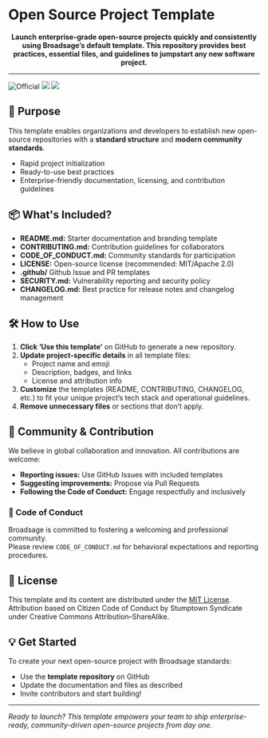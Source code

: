 <!--
SPDX-FileCopyrightText: Copyright (c) 2025 Broadsage

SPDX-License-Identifier: Apache-2.0
-->

# Open Source Project Template

<p align="center">
  <b>Launch enterprise-grade open-source projects quickly and consistently using Broadsage’s default template. This repository provides best practices, essential files, and guidelines to jumpstart any new software project.</b>
</p>

---
![Official](https://img.shields.io/badge/project-official-green.svg?colorA=303033&colorB=ff8a2c&label=Broadsage&style=for-the-badge)
<a href="https://github.com/broadsage"><img src="https://img.shields.io/badge/github-explore_projects-36c7d0?style=for-the-badge" /></a>
<a href="mailto:contact@broadsage.com"><img src="https://img.shields.io/badge/contact-enterprise_inquiry-ff8a2c?style=for-the-badge" /></a>

## 🚀 Purpose

This template enables organizations and developers to establish new open-source repositories with a **standard structure** and **modern community standards**.

- Rapid project initialization
- Ready-to-use best practices
- Enterprise-friendly documentation, licensing, and contribution guidelines

## 📦 What's Included?

- **README.md:** Starter documentation and branding template
- **CONTRIBUTING.md:** Contribution guidelines for collaborators
- **CODE_OF_CONDUCT.md:** Community standards for participation
- **LICENSE:** Open-source license (recommended: MIT/Apache 2.0)
- **.github/** Github Issue and PR templates
- **SECURITY.md:** Vulnerability reporting and security policy
- **CHANGELOG.md:** Best practice for release notes and changelog management

## 🛠 How to Use

1. **Click ‘Use this template’** on GitHub to generate a new repository.
2. **Update project-specific details** in all template files:
   - Project name and emoji
   - Description, badges, and links
   - License and attribution info
3. **Customize** the templates (README, CONTRIBUTING, CHANGELOG, etc.) to fit your unique project’s tech stack and operational guidelines.
4. **Remove unnecessary files** or sections that don’t apply.

## 👥 Community & Contribution

We believe in global collaboration and innovation. All contributions are welcome:

- **Reporting issues:** Use GitHub Issues with included templates
- **Suggesting improvements:** Propose via Pull Requests
- **Following the Code of Conduct:** Engage respectfully and inclusively

### 📜 Code of Conduct

Broadsage is committed to fostering a welcoming and professional community.  
Please review `CODE_OF_CONDUCT.md` for behavioral expectations and reporting procedures.

## 📄 License

This template and its content are distributed under the [MIT License](LICENSE).  
Attribution based on Citizen Code of Conduct by Stumptown Syndicate under Creative Commons Attribution–ShareAlike.

## 💡 Get Started

To create your next open-source project with Broadsage standards:

- Use the **template repository** on GitHub
- Update the documentation and files as described
- Invite contributors and start building!

---
*Ready to launch? This template empowers your team to ship enterprise-ready, community-driven open-source projects from day one.*

